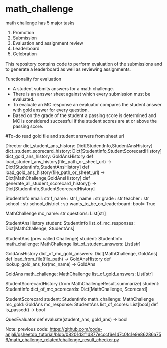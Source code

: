 # math_challenge

math challenge has 5 major tasks
1. Promotion
2. Submission
3. Evaluation and assignment review
4. Leaderboard
5. Celebration

This repository contains code to perform evaluation of the submissions and to generate a leaderboard as well as reviewing assignments.

Functionality for evaluation
- A student submits answers for a math challenge. 
- There is an answer sheet against which every submission must be evaluated.
- To evaluate an MC response an evaluator compares the student answer with gold answer for every question.
- Based on the grade of the student a passing score is determined and MC is considered successful if the student scores are at or above the passing score.

#To-do
read gold file and student answers from sheet url


Director
    dict_student_ans_history: Dict[StudentInfo,StudentAnsHistory]
    dict_student_scorecard_history: Dict[StudentInfo,StudentScorecardHistory]
    dict_gold_ans_history: GoldAnsHistory
    def load_student_ans_history(file_path_or_sheet_url) -> Dict[StudentInfo,StudentAnsHistory]
    def load_gold_ans_history(file_path_or_sheet_url) -> Dict[MathChallenge,GoldAnsHistory]
    def generate_all_student_scorecard_history() -> Dict[StudentInfo,StudentScorecardHistory]

StudentInfo
    email: str
    f_name : str
    l_name : str
    grade : str
    teacher : str
    school : str
    school_district : str
    wants_to_be_on_leaderboard: bool= True


MathChallenge
    mc_name: str
    questions: List[str]

StudentAnsHistory
    student: StudentInfo
    list_of_mc_responses: Dict[MathChallenge, StudentAns]

StudentAns (prev called Challenge)
    student: StudentInfo    
    math_challenge: MathChallenge
    list_of_student_answers: List[str]


GoldAnsHistory
    dict_of_mc_gold_answers: Dict[MathChallenge, GoldAns]
    def load_from_file(file_path) -> GoldAnsHistory
    def lookup_gold_ans_for(mc_name) -> GoldAns

GoldAns
    math_challenge: MathChallenge
    list_of_gold_answers: List[str]

StudentScorecardHistory (from MathChallengeResult.summarize)
    student: StudentInfo
    dict_of_mc_scorecards: Dict[MathChallenge, Scorecard]

StudentScorecard
    student: StudentInfo
    math_challenge: MathChallenge
    mc_gold: GoldAns
    mc_response: StudentAns
    list_of_scores: List[bool]
    def is_passed() -> bool

QuesEvaluator
    def evaluate(student_ans, gold_ans) -> bool


Note: previous code: https://github.com/code-anjali/gsheetdb_tutorial/blob/08201d3f1d877ecccf6e147c0fc1e9e86286a756/math_challenge_related/challenge_result_checker.py


    





